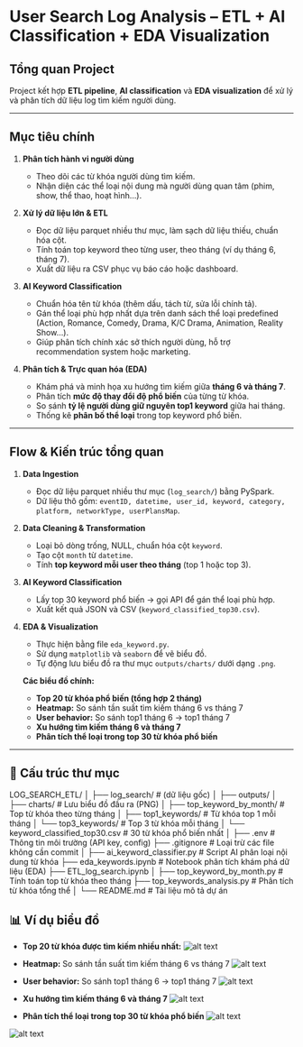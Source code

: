 # User Search Log Analysis – ETL + AI Classification + EDA Visualization

## Tổng quan Project

Project kết hợp **ETL pipeline**, **AI classification** và **EDA visualization** để xử lý và phân tích dữ liệu log tìm kiếm người dùng.

---

## Mục tiêu chính

1. **Phân tích hành vi người dùng**

   - Theo dõi các từ khóa người dùng tìm kiếm.
   - Nhận diện các thể loại nội dung mà người dùng quan tâm (phim, show, thể thao, hoạt hình…).

2. **Xử lý dữ liệu lớn & ETL**

   - Đọc dữ liệu parquet nhiều thư mục, làm sạch dữ liệu thiếu, chuẩn hóa cột.
   - Tính toán top keyword theo từng user, theo tháng (ví dụ tháng 6, tháng 7).
   - Xuất dữ liệu ra CSV phục vụ báo cáo hoặc dashboard.

3. **AI Keyword Classification**

   - Chuẩn hóa tên từ khóa (thêm dấu, tách từ, sửa lỗi chính tả).
   - Gán thể loại phù hợp nhất dựa trên danh sách thể loại predefined (Action, Romance, Comedy, Drama, K/C Drama, Animation, Reality Show…).
   - Giúp phân tích chính xác sở thích người dùng, hỗ trợ recommendation system hoặc marketing.

4. **Phân tích & Trực quan hóa (EDA)**
   - Khám phá và minh họa xu hướng tìm kiếm giữa **tháng 6 và tháng 7**.
   - Phân tích **mức độ thay đổi độ phổ biến** của từng từ khóa.
   - So sánh **tỷ lệ người dùng giữ nguyên top1 keyword** giữa hai tháng.
   - Thống kê **phân bố thể loại** trong top keyword phổ biến.

---

## Flow & Kiến trúc tổng quan

1. **Data Ingestion**

   - Đọc dữ liệu parquet nhiều thư mục (`log_search/`) bằng PySpark.
   - Dữ liệu thô gồm: `eventID, datetime, user_id, keyword, category, platform, networkType, userPlansMap`.

2. **Data Cleaning & Transformation**

   - Loại bỏ dòng trống, NULL, chuẩn hóa cột `keyword`.
   - Tạo cột `month` từ `datetime`.
   - Tính **top keyword mỗi user theo tháng** (top 1 hoặc top 3).

3. **AI Keyword Classification**

   - Lấy top 30 keyword phổ biến → gọi API để gán thể loại phù hợp.
   - Xuất kết quả JSON và CSV (`keyword_classified_top30.csv`).

4. **EDA & Visualization**

   - Thực hiện bằng file `eda_keyword.py`.
   - Sử dụng `matplotlib` và `seaborn` để vẽ biểu đồ.
   - Tự động lưu biểu đồ ra thư mục `outputs/charts/` dưới dạng `.png`.

   **Các biểu đồ chính:**

   - **Top 20 từ khóa phổ biến (tổng hợp 2 tháng)**
   - **Heatmap:** So sánh tần suất tìm kiếm tháng 6 vs tháng 7
   - **User behavior:** So sánh top1 tháng 6 → top1 tháng 7
   - **Xu hướng tìm kiếm tháng 6 và tháng 7**
   - **Phân tích thể loại trong top 30 từ khóa phổ biến**

---

## 📂 Cấu trúc thư mục

LOG_SEARCH_ETL/
│
├── log_search/ # (dữ liệu gốc)
│
├── outputs/
│ ├── charts/ # Lưu biểu đồ đầu ra (PNG)
│ ├── top_keyword_by_month/ # Top từ khóa theo từng tháng
│ ├── top1_keywords/ # Từ khóa top 1 mỗi tháng
│ └── top3_keywords/ # Top 3 từ khóa mỗi tháng
│ └── keyword_classified_top30.csv # 30 từ khóa phổ biến nhất
│
├── .env # Thông tin môi trường (API key, config)
├── .gitignore # Loại trừ các file không cần commit
│
├── ai_keyword_classifier.py # Script AI phân loại nội dung từ khóa
├── eda_keywords.ipynb # Notebook phân tích khám phá dữ liệu (EDA)
├── ETL_log_search.ipynb
│
├── top_keyword_by_month.py # Tính toán top từ khóa theo tháng
├── top_keywords_analysis.py # Phân tích từ khóa tổng thể
│
└── README.md # Tài liệu mô tả dự án

## 📊 Ví dụ biểu đồ

- **Top 20 từ khóa được tìm kiếm nhiều nhất:**
  ![alt text](image.png)

- **Heatmap:** So sánh tần suất tìm kiếm tháng 6 vs tháng 7
  ![alt text](image-1.png)

- **User behavior:** So sánh top1 tháng 6 → top1 tháng 7
  ![alt text](image-2.png)

- **Xu hướng tìm kiếm tháng 6 và tháng 7**
  ![alt text](image-3.png)

- **Phân tích thể loại trong top 30 từ khóa phổ biến**
  ![alt text](image-4.png)

![alt text](image-5.png)
